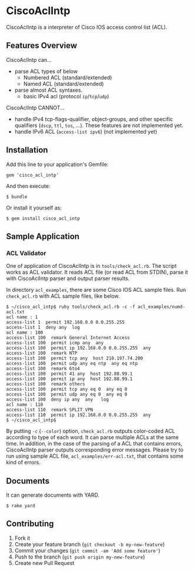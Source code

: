 # CiscoAclIntp

CiscoAclIntp is a interpreter of Cisco IOS access control list (ACL).

## Features Overview

CiscoAclIntp can...

* parse ACL types of below
  * Numbered ACL (standard/extended)
  * Named ACL (standard/extended)
* parse almost ACL syntaxes.
  * basic IPv4 acl (protocol `ip`/`tcp`/`udp`)

CiscoAclIntp CANNOT...

* handle IPv4 tcp-flags-qualifier, object-groups, and other specific
  qualifiers (`dscp`, `ttl`, `tos`, ...).  These features are not
  implemented yet.
* handle IPv6 ACL (`access-list ipv6`) (not implemented yet)

## Installation

Add this line to your application's Gemfile:

    gem 'cisco_acl_intp'

And then execute:

    $ bundle

Or install it yourself as:

    $ gem install cisco_acl_intp

## Sample Application

### ACL Validator

One of application of CiscoAclIntp is in `tools/check_acl.rb`.  The
script works as ACL validator.  It reads ACL file (or read ACL from
STDIN), parse it with CiscoAclIntp parser and output parser results.

In directory `acl_examples`, there are some Cisco IOS ACL sample
files. Run `check_acl.rb` with ACL sample files, like below.

    $ ~/cisco_acl_intp$ ruby tools/check_acl.rb -c -f acl_examples/numd-acl.txt
    acl name : 1
    access-list 1  permit 192.168.0.0 0.0.255.255
    access-list 1  deny any  log
    acl name : 100
    access-list 100  remark General Internet Access
    access-list 100  permit icmp any  any
    access-list 100  permit ip 192.168.0.0 0.0.255.255  any
    access-list 100  remark NTP
    access-list 100  permit tcp any  host 210.197.74.200
    access-list 100  permit udp any eq ntp  any eq ntp
    access-list 100  remark 6to4
    access-list 100  permit 41 any  host 192.88.99.1
    access-list 100  permit ip any  host 192.88.99.1
    access-list 100  remark others
    access-list 100  permit tcp any eq 0  any eq 0
    access-list 100  permit udp any eq 0  any eq 0
    access-list 100  deny ip any  any   log
    acl name : 110
    access-list 110  remark SPLIT_VPN
    access-list 110  permit ip 192.168.0.0 0.0.255.255  any
    $ ~/cisco_acl_intp$

By putting `-c` (`--color`) option, `check_acl.rb` outputs color-coded
ACL according to type of each word. It can parse multiple ACLs at the
same time. In addition, in the case of the parsing of a ACL that
contains errors, CiscoAclIntp parser outputs corresponding error
messages. Please try to run using sample ACL file,
`acl_examples/err-acl.txt`, that contains some kind of errors.

## Documents

It can generate documents with YARD.

    $ rake yard

## Contributing

1. Fork it
2. Create your feature branch (`git checkout -b my-new-feature`)
3. Commit your changes (`git commit -am 'Add some feature'`)
4. Push to the branch (`git push origin my-new-feature`)
5. Create new Pull Request
